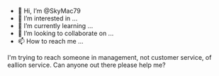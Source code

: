 - 👋 Hi, I’m @SkyMac79
- 👀 I’m interested in ...
- 🌱 I’m currently learning ...
- 💞️ I’m looking to collaborate on ...
- 📫 How to reach me ...

<!---
SkyMac79/SkyMac79 is a ✨ special ✨ repository because its `README.md` (this file) appears on your GitHub profile.
You can click the Preview link to take a look at your changes.
--->
I'm trying to reach someone in management, not customer service, of eallion service.  Can anyone out there please help me? 
